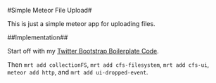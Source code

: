 #Simple Meteor File Upload#

This is just a simple meteor app for uploading files.

##Implementation##

Start off with my [Twitter Bootstrap Boilerplate Code](https://github.com/ccorcos/meteor-boilerstrap).

Then `mrt add collectionFS`, `mrt add cfs-filesystem`, `mrt add cfs-ui`, `meteor add http`, and `mrt add ui-dropped-event`.